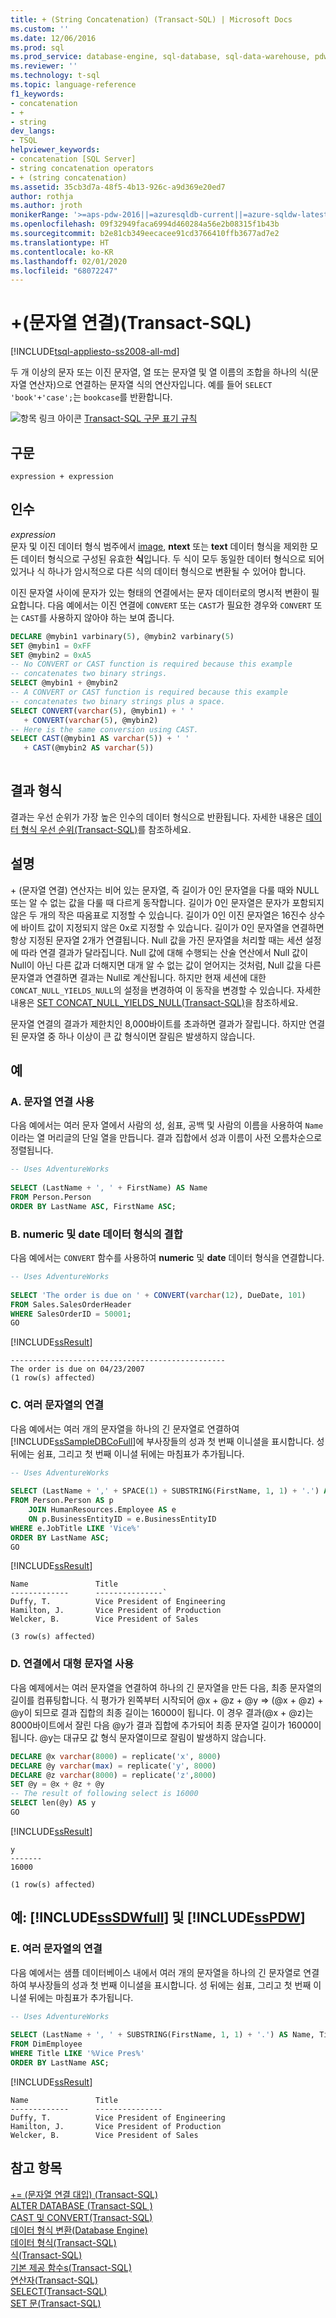 ```yaml
---
title: + (String Concatenation) (Transact-SQL) | Microsoft Docs
ms.custom: ''
ms.date: 12/06/2016
ms.prod: sql
ms.prod_service: database-engine, sql-database, sql-data-warehouse, pdw
ms.reviewer: ''
ms.technology: t-sql
ms.topic: language-reference
f1_keywords:
- concatenation
- +
- string
dev_langs:
- TSQL
helpviewer_keywords:
- concatenation [SQL Server]
- string concatenation operators
- + (string concatenation)
ms.assetid: 35cb3d7a-48f5-4b13-926c-a9d369e20ed7
author: rothja
ms.author: jroth
monikerRange: '>=aps-pdw-2016||=azuresqldb-current||=azure-sqldw-latest||>=sql-server-2016||=sqlallproducts-allversions||>=sql-server-linux-2017||=azuresqldb-mi-current'
ms.openlocfilehash: 09f32949faca6994d460284a56e2b08315f1b43b
ms.sourcegitcommit: b2e81cb349eecacee91cd3766410ffb3677ad7e2
ms.translationtype: HT
ms.contentlocale: ko-KR
ms.lasthandoff: 02/01/2020
ms.locfileid: "68072247"
---
```

# <a name="-string-concatenation-transact-sql"></a>+(문자열 연결)(Transact-SQL)
[!INCLUDE[tsql-appliesto-ss2008-all-md](../../includes/tsql-appliesto-ss2008-all-md.md)]

  두 개 이상의 문자 또는 이진 문자열, 열 또는 문자열 및 열 이름의 조합을 하나의 식(문자열 연산자)으로 연결하는 문자열 식의 연산자입니다.  예를 들어 `SELECT 'book'+'case';`는 `bookcase`를 반환합니다.
  
 ![항목 링크 아이콘](../../database-engine/configure-windows/media/topic-link.gif "항목 링크 아이콘") [Transact-SQL 구문 표기 규칙](../../t-sql/language-elements/transact-sql-syntax-conventions-transact-sql.md)  
  
## <a name="syntax"></a>구문  
  
```  
expression + expression  
```  
  
## <a name="arguments"></a>인수  
 *expression*  
 문자 및 이진 데이터 형식 범주에서 [image](../../t-sql/language-elements/expressions-transact-sql.md), **ntext** 또는 **text** 데이터 형식을 제외한 모든 데이터 형식으로 구성된 유효한 **식**입니다. 두 식이 모두 동일한 데이터 형식으로 되어 있거나 식 하나가 암시적으로 다른 식의 데이터 형식으로 변환될 수 있어야 합니다.  
  
 이진 문자열 사이에 문자가 있는 형태의 연결에서는 문자 데이터로의 명시적 변환이 필요합니다. 다음 예에서는 이진 연결에 `CONVERT` 또는 `CAST`가 필요한 경우와 `CONVERT` 또는 `CAST`를 사용하지 않아야 하는 보여 줍니다.  
  
```sql
DECLARE @mybin1 varbinary(5), @mybin2 varbinary(5)  
SET @mybin1 = 0xFF  
SET @mybin2 = 0xA5  
-- No CONVERT or CAST function is required because this example   
-- concatenates two binary strings.  
SELECT @mybin1 + @mybin2  
-- A CONVERT or CAST function is required because this example  
-- concatenates two binary strings plus a space.  
SELECT CONVERT(varchar(5), @mybin1) + ' '   
   + CONVERT(varchar(5), @mybin2)  
-- Here is the same conversion using CAST.  
SELECT CAST(@mybin1 AS varchar(5)) + ' '   
   + CAST(@mybin2 AS varchar(5))  
  
```  
  
## <a name="result-types"></a>결과 형식  
 결과는 우선 순위가 가장 높은 인수의 데이터 형식으로 반환됩니다. 자세한 내용은 [데이터 형식 우선 순위&#40;Transact-SQL&#41;](../../t-sql/data-types/data-type-precedence-transact-sql.md)를 참조하세요.  
  
## <a name="remarks"></a>설명  
 \+ (문자열 연결) 연산자는 비어 있는 문자열, 즉 길이가 0인 문자열을 다룰 때와 NULL 또는 알 수 없는 값을 다룰 때 다르게 동작합니다. 길이가 0인 문자열은 문자가 포함되지 않은 두 개의 작은 따옴표로 지정할 수 있습니다. 길이가 0인 이진 문자열은 16진수 상수에 바이트 값이 지정되지 않은 0x로 지정할 수 있습니다. 길이가 0인 문자열을 연결하면 항상 지정된 문자열 2개가 연결됩니다. Null 값을 가진 문자열을 처리할 때는 세션 설정에 따라 연결 결과가 달라집니다. Null 값에 대해 수행되는 산술 연산에서 Null 값이 Null이 아닌 다른 값과 더해지면 대개 알 수 없는 값이 얻어지는 것처럼, Null 값을 다른 문자열과 연결하면 결과는 Null로 계산됩니다. 하지만 현재 세션에 대한 `CONCAT_NULL_YIELDS_NULL`의 설정을 변경하여 이 동작을 변경할 수 있습니다. 자세한 내용은 [SET CONCAT_NULL_YIELDS_NULL&#40;Transact-SQL&#41;](../../t-sql/statements/set-concat-null-yields-null-transact-sql.md)을 참조하세요.  
  
 문자열 연결의 결과가 제한치인 8,000바이트를 초과하면 결과가 잘립니다. 하지만 연결된 문자열 중 하나 이상이 큰 값 형식이면 잘림은 발생하지 않습니다.  
  
## <a name="examples"></a>예  
  
### <a name="a-using-string-concatenation"></a>A. 문자열 연결 사용  
 다음 예에서는 여러 문자 열에서 사람의 성, 쉼표, 공백 및 사람의 이름을 사용하여 `Name`이라는 열 머리글의 단일 열을 만듭니다. 결과 집합에서 성과 이름이 사전 오름차순으로 정렬됩니다.  
  
```sql  
-- Uses AdventureWorks  
  
SELECT (LastName + ', ' + FirstName) AS Name  
FROM Person.Person  
ORDER BY LastName ASC, FirstName ASC;  
```  
  
### <a name="b-combining-numeric-and-date-data-types"></a>B. numeric 및 date 데이터 형식의 결합  
 다음 예에서는 `CONVERT` 함수를 사용하여 **numeric** 및 **date** 데이터 형식을 연결합니다.  
  
```sql  
-- Uses AdventureWorks  
  
SELECT 'The order is due on ' + CONVERT(varchar(12), DueDate, 101)  
FROM Sales.SalesOrderHeader  
WHERE SalesOrderID = 50001;  
GO  
```  
  
 [!INCLUDE[ssResult](../../includes/ssresult-md.md)]  
  
 ```
 ------------------------------------------------  
 The order is due on 04/23/2007  
 (1 row(s) affected)
 ```  
  
### <a name="c-using-multiple-string-concatenation"></a>C. 여러 문자열의 연결  
 다음 예에서는 여러 개의 문자열을 하나의 긴 문자열로 연결하여 [!INCLUDE[ssSampleDBCoFull](../../includes/sssampledbcofull-md.md)]에 부사장들의 성과 첫 번째 이니셜을 표시합니다. 성 뒤에는 쉼표, 그리고 첫 번째 이니셜 뒤에는 마침표가 추가됩니다.  
  
```sql  
-- Uses AdventureWorks  
  
SELECT (LastName + ',' + SPACE(1) + SUBSTRING(FirstName, 1, 1) + '.') AS Name, e.JobTitle  
FROM Person.Person AS p  
    JOIN HumanResources.Employee AS e  
    ON p.BusinessEntityID = e.BusinessEntityID  
WHERE e.JobTitle LIKE 'Vice%'  
ORDER BY LastName ASC;  
GO  
```  
  
 [!INCLUDE[ssResult](../../includes/ssresult-md.md)]  
  
 ```
 Name               Title  
 -------------      ---------------`  
 Duffy, T.          Vice President of Engineering  
 Hamilton, J.       Vice President of Production  
 Welcker, B.        Vice President of Sales  

 (3 row(s) affected)
 ```  
 
### <a name="d-using-large-strings-in-concatenation"></a>D. 연결에서 대형 문자열 사용
다음 예제에서는 여러 문자열을 연결하여 하나의 긴 문자열을 만든 다음, 최종 문자열의 길이를 컴퓨팅합니다. 식 평가가 왼쪽부터 시작되어 @x + @z + @y => (@x + @z) + @y이 되므로 결과 집합의 최종 길이는 16000이 됩니다. 이 경우 결과(@x + @z)는 8000바이트에서 잘린 다음 @y가 결과 집합에 추가되어 최종 문자열 길이가 16000이 됩니다. @y는 대규모 값 형식 문자열이므로 잘림이 발생하지 않습니다.

```sql
DECLARE @x varchar(8000) = replicate('x', 8000)
DECLARE @y varchar(max) = replicate('y', 8000)
DECLARE @z varchar(8000) = replicate('z',8000)
SET @y = @x + @z + @y
-- The result of following select is 16000
SELECT len(@y) AS y
GO
```
[!INCLUDE[ssResult](../../includes/ssresult-md.md)]  
  
 ```
 y        
 -------  
 16000  
  
 (1 row(s) affected)
 ```  
## <a name="examples-includesssdwfullincludessssdwfull-mdmd-and-includesspdwincludessspdw-mdmd"></a>예: [!INCLUDE[ssSDWfull](../../includes/sssdwfull-md.md)] 및 [!INCLUDE[ssPDW](../../includes/sspdw-md.md)]  
  
### <a name="e-using-multiple-string-concatenation"></a>E. 여러 문자열의 연결  
 다음 예에서는 샘플 데이터베이스 내에서 여러 개의 문자열을 하나의 긴 문자열로 연결하여 부사장들의 성과 첫 번째 이니셜을 표시합니다. 성 뒤에는 쉼표, 그리고 첫 번째 이니셜 뒤에는 마침표가 추가됩니다.  
  
```sql  
-- Uses AdventureWorks  
  
SELECT (LastName + ', ' + SUBSTRING(FirstName, 1, 1) + '.') AS Name, Title  
FROM DimEmployee  
WHERE Title LIKE '%Vice Pres%'  
ORDER BY LastName ASC;  
```  
  
 [!INCLUDE[ssResult](../../includes/ssresult-md.md)]  
  
```  
Name               Title                                           
-------------      ---------------  
Duffy, T.          Vice President of Engineering  
Hamilton, J.       Vice President of Production  
Welcker, B.        Vice President of Sales  
```  
  
## <a name="see-also"></a>참고 항목  
 [+= &#40;문자열 연결 대입&#41; &#40;Transact-SQL&#41;](../../t-sql/language-elements/string-concatenation-equal-transact-sql.md)   
 [ALTER DATABASE &#40;Transact-SQL &#41;](../../t-sql/statements/alter-database-transact-sql.md)   
 [CAST 및 CONVERT&#40;Transact-SQL&#41;](../../t-sql/functions/cast-and-convert-transact-sql.md)   
 [데이터 형식 변환&#40;Database Engine&#41;](../../t-sql/data-types/data-type-conversion-database-engine.md)   
 [데이터 형식&#40;Transact-SQL&#41;](../../t-sql/data-types/data-types-transact-sql.md)   
 [식&#40;Transact-SQL&#41;](../../t-sql/language-elements/expressions-transact-sql.md)   
 [기본 제공 함수s&#40;Transact-SQL&#41;](~/t-sql/functions/functions.md)   
 [연산자&#40;Transact-SQL&#41;](../../t-sql/language-elements/operators-transact-sql.md)   
 [SELECT&#40;Transact-SQL&#41;](../../t-sql/queries/select-transact-sql.md)   
 [SET 문&#40;Transact-SQL&#41;](../../t-sql/statements/set-statements-transact-sql.md)   
  
  



